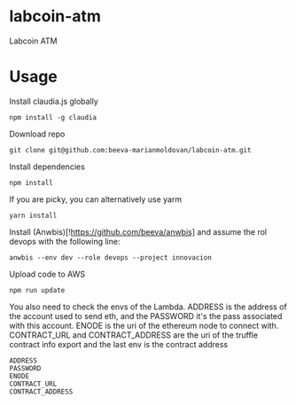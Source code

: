 # labcoin-atm
Labcoin ATM

# Usage

Install claudia.js globally
```
npm install -g claudia
```

Download repo
```
git clone git@github.com:beeva-marianmoldovan/labcoin-atm.git
```

Install dependencies
```
npm install
```

If you are picky, you can alternatively use yarm
```
yarn install
```

Install (Anwbis)[!https://github.com/beeva/anwbis] and assume the rol devops with the following line:
```
anwbis --env dev --role devops --project innovacion
```

Upload code to AWS
```
npm run update
```

You also need to check the envs of the Lambda. ADDRESS is the address of the account used to send eth, and the PASSWORD it's the pass associated with this account. ENODE is the uri of the ethereum node to connect with. CONTRACT_URL and CONTRACT_ADDRESS are the uri of the truffle contract info export and the last env is the contract address

```
ADDRESS
PASSWORD
ENODE
CONTRACT_URL
CONTRACT_ADDRESS
```
